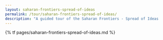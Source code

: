 ```yaml
---
layout: saharan-frontiers-spread-of-ideas
permalink: /tour/saharan-frontiers-spread-of-ideas/
description: "A guided tour of the Saharan Frontiers - Spread of Ideas section of Northwestern University's Block Museum exhibition of Caravans of Gold."
---
```

{% tf pages/saharan-frontiers-spread-of-ideas.md %}